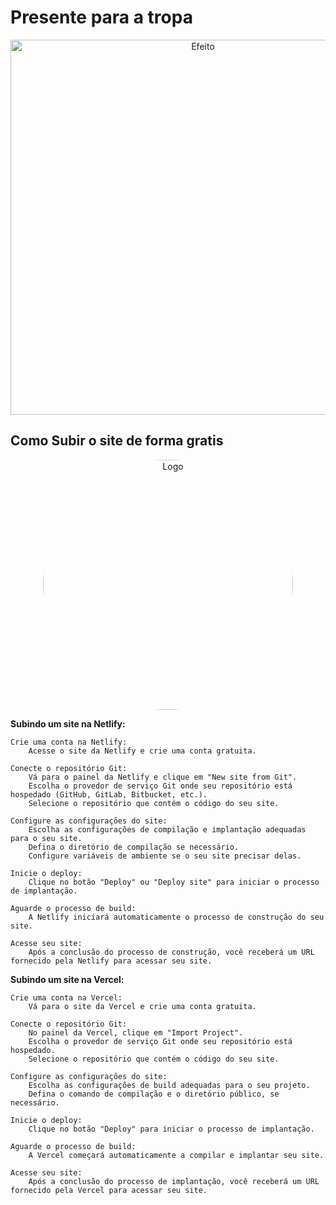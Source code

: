 # Presente para a tropa 

<p align="center"><a href="https://viper.casino/" target="_blank"><img src="https://www.dicasdopadrinho.com/wp-content/uploads/2022/01/Efeito-fenix_00000-1024x955.png" width="600" alt="Efeito"></a></p>



## Como Subir o site de forma gratis

<p align="center"><a href="https://www.netlify.com" target="_blank"><img src="https://pbs.twimg.com/profile_images/1633209170215284736/ORFuVANm_400x400.png" style="border-radius: 50%;" width="400" alt="Logo"></a></p>
<p><strong>Subindo um site na Netlify:</strong></p>


    Crie uma conta na Netlify:
        Acesse o site da Netlify e crie uma conta gratuita.

    Conecte o repositório Git:
        Vá para o painel da Netlify e clique em "New site from Git".
        Escolha o provedor de serviço Git onde seu repositório está hospedado (GitHub, GitLab, Bitbucket, etc.).
        Selecione o repositório que contém o código do seu site.

    Configure as configurações do site:
        Escolha as configurações de compilação e implantação adequadas para o seu site.
        Defina o diretório de compilação se necessário.
        Configure variáveis de ambiente se o seu site precisar delas.

    Inicie o deploy:
        Clique no botão "Deploy" ou "Deploy site" para iniciar o processo de implantação.

    Aguarde o processo de build:
        A Netlify iniciará automaticamente o processo de construção do seu site.

    Acesse seu site:
        Após a conclusão do processo de construção, você receberá um URL fornecido pela Netlify para acessar seu site.

<p><strong>Subindo um site na Vercel:</strong></p>

    Crie uma conta na Vercel:
        Vá para o site da Vercel e crie uma conta gratuita.

    Conecte o repositório Git:
        No painel da Vercel, clique em "Import Project".
        Escolha o provedor de serviço Git onde seu repositório está hospedado.
        Selecione o repositório que contém o código do seu site.

    Configure as configurações do site:
        Escolha as configurações de build adequadas para o seu projeto.
        Defina o comando de compilação e o diretório público, se necessário.

    Inicie o deploy:
        Clique no botão "Deploy" para iniciar o processo de implantação.

    Aguarde o processo de build:
        A Vercel começará automaticamente a compilar e implantar seu site.

    Acesse seu site:
        Após a conclusão do processo de implantação, você receberá um URL fornecido pela Vercel para acessar seu site.
